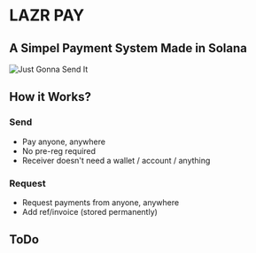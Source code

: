 # LAZR PAY

##  A Simpel Payment System Made in Solana


![Just Gonna Send It](https://media1.tenor.com/m/kqi8vJhT8PoAAAAC/larry-enticer.gif)


## How it Works?

### Send
- Pay anyone, anywhere 
- No pre-reg required
- Receiver doesn't need a wallet / account / anything

### Request
- Request payments from anyone, anywhere
- Add ref/invoice (stored permanently)


## ToDo



